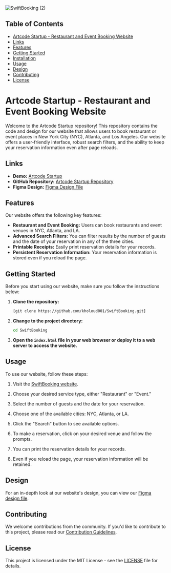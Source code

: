 ![SwiftBooking (2)](https://github.com/Youcode-Classe-E-2023-2024/Artcode_startup/assets/109225791/8712905c-7d78-43b3-b18d-01813109074c)

## Table of Contents
- [Artcode Startup - Restaurant and Event Booking Website](#artcode-startup---restaurant-and-event-booking-website)
- [Links](#links)
- [Features](#features)
- [Getting Started](#getting-started)
- [Installation](#installation)
- [Usage](#usage)
- [Design](#design)
- [Contributing](#contributing)
- [License](#license)


# Artcode Startup - Restaurant and Event Booking Website

Welcome to the Artcode Startup repository! This repository contains the code and design for our website that allows users to book restaurant or event places in New York City (NYC), Atlanta, and Los Angeles. Our website offers a user-friendly interface, robust search filters, and the ability to keep your reservation information even after page reloads.

## Links
- **Demo:** [Artcode Startup](https://youcode-classe-e-2023-2024.github.io/Artcode_startup/)
- **GitHub Repository:** [Artcode Startup Repository](https://github.com/Youcode-Classe-E-2023-2024/Artcode_startup)
- **Figma Design:** [Figma Design File](https://www.figma.com/file/lBXGut0tlTtDo74Z9b57Dp/Untitled?type=design&node-id=0%3A1&mode=design&t=rpJIESDWcRnUjN2B-1)

## Features
Our website offers the following key features:
- **Restaurant and Event Booking:** Users can book restaurants and event venues in NYC, Atlanta, and LA.
- **Advanced Search Filters:** You can filter results by the number of guests and the date of your reservation in any of the three cities.
- **Printable Receipts:** Easily print reservation details for your records.
- **Persistent Reservation Information:** Your reservation information is stored even if you reload the page.

## Getting Started
Before you start using our website, make sure you follow the instructions below:

1. **Clone the repository:**
    ```bash
    [git clone https://github.com/kholoud001/SwiftBooking.git]
    ```

2. **Change to the project directory:**
    ```bash
    cd SwiftBooking
    ```

3. **Open the `index.html` file in your web browser or deploy it to a web server to access the website.**

## Usage
To use our website, follow these steps:

1. Visit the [SwiftBooking website](https://youcode-classe-e-2023-2024.github.io/Artcode_startup/).

2. Choose your desired service type, either "Restaurant" or "Event."

3. Select the number of guests and the date for your reservation.

4. Choose one of the available cities: NYC, Atlanta, or LA.

5. Click the "Search" button to see available options.

6. To make a reservation, click on your desired venue and follow the prompts.

7. You can print the reservation details for your records.

8. Even if you reload the page, your reservation information will be retained.

## Design
For an in-depth look at our website's design, you can view our [Figma design file](https://www.figma.com/file/lBXGut0tlTtDo74Z9b57Dp/Untitled?type=design&node-id=0%3A1&mode=design&t=rpJIESDWcRnUjN2B-1).

## Contributing
We welcome contributions from the community. If you'd like to contribute to this project, please read our [Contribution Guidelines](CONTRIBUTING.md).

## License
This project is licensed under the MIT License - see the [LICENSE](LICENSE) file for details.
